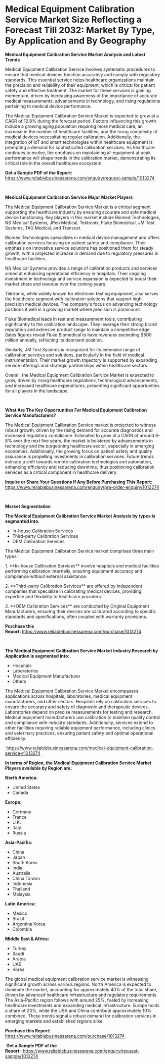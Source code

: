 <p><h1>Medical Equipment Calibration Service Market Size Reflecting a Forecast Till 2032: Market By Type, By Application and By Geography</h1></p><p><strong>Medical Equipment Calibration Service Market Analysis and Latest Trends</strong></p>
<p><p>Medical Equipment Calibration Service involves systematic procedures to ensure that medical devices function accurately and comply with regulatory standards. This essential service helps healthcare organizations maintain the precision and reliability of their equipment, which is critical for patient safety and effective treatment. The market for these services is gaining momentum, driven by increasing awareness of the importance of accurate medical measurements, advancements in technology, and rising regulations pertaining to medical device performance.</p><p>The Medical Equipment Calibration Service Market is expected to grow at a CAGR of 12.8% during the forecast period. Factors influencing this growth include a growing aging population requiring more medical care, an increase in the number of healthcare facilities, and the rising complexity of medical devices necessitating regular calibration. Additionally, the integration of IoT and smart technologies within healthcare equipment is prompting a demand for sophisticated calibration services. As healthcare continues to evolve, the emphasis on maintaining all equipment at peak performance will shape trends in the calibration market, demonstrating its critical role in the overall healthcare ecosystem.</p></p>
<p><strong>Get a Sample PDF of the Report:&nbsp;</strong> <a href="https://www.reliablebusinessarena.com/enquiry/request-sample/1013274?utm_campaign=2013&utm_medium=2&utm_source=Github&utm_content=ia&utm_term=17042025&utm_id=medical-equipment-calibration-service">https://www.reliablebusinessarena.com/enquiry/request-sample/1013274</a></p>
<p>&nbsp;</p>
<p><strong>Medical Equipment Calibration Service Major Market Players</strong></p>
<p><p>The Medical Equipment Calibration Service Market is a critical segment supporting the healthcare industry by ensuring accurate and safe medical device functioning. Key players in this market include Biomed Technologies, NS Medical Systems, JPen Medical, Tektronix, Fluke Biomedical, JM Test Systems, TAG Medical, and Transcat. </p><p>Biomed Technologies specializes in medical device management and offers calibration services focusing on patient safety and compliance. Their emphasis on innovative service solutions has positioned them for steady growth, with a projected increase in demand due to regulatory pressures in healthcare facilities.</p><p>NS Medical Systems provides a range of calibration products and services aimed at enhancing operational efficiency in hospitals. Their ongoing investment in technology and service expansion is expected to boost their market share and revenue over the coming years.</p><p>Tektronix, while widely known for electronic testing equipment, also serves the healthcare segment with calibration solutions that support high-precision medical devices. The company's focus on advancing technology positions it well in a growing market where precision is paramount.</p><p>Fluke Biomedical leads in test and measurement tools, contributing significantly to the calibration landscape. They leverage their strong brand reputation and extensive product range to maintain a competitive edge. Sales figures reveal Fluke Biomedical to have revenues exceeding $500 million annually, reflecting its dominant position.</p><p>Similarly, JM Test Systems is recognized for its extensive range of calibration services and solutions, particularly in the field of medical instrumentation. Their market growth trajectory is supported by expanding service offerings and strategic partnerships within healthcare sectors.</p><p>Overall, the Medical Equipment Calibration Service Market is expected to grow, driven by rising healthcare regulations, technological advancements, and increased healthcare expenditures, presenting significant opportunities for all players in the landscape.</p></p>
<p>&nbsp;</p>
<p><strong>What Are The Key Opportunities For Medical Equipment Calibration Service Manufacturers?</strong></p>
<p><p>The Medical Equipment Calibration Service market is projected to witness robust growth, driven by the rising demand for accurate diagnostics and increased regulatory compliance. Estimated to grow at a CAGR of around 6-8% over the next five years, the market is bolstered by advancements in technology and the burgeoning healthcare sector, especially in emerging economies. Additionally, the growing focus on patient safety and quality assurance is propelling investments in calibration services. Future trends indicate a shift towards remote calibration technologies and automation, enhancing efficiency and reducing downtime, thus positioning calibration services as a critical component in healthcare delivery.</p></p>
<p><strong>Inquire or Share Your Questions If Any Before Purchasing This Report:</strong> <a href="https://www.reliablebusinessarena.com/enquiry/pre-order-enquiry/1013274?utm_campaign=2013&utm_medium=2&utm_source=Github&utm_content=ia&utm_term=17042025&utm_id=medical-equipment-calibration-service">https://www.reliablebusinessarena.com/enquiry/pre-order-enquiry/1013274</a></p>
<p>&nbsp;</p>
<p><strong>Market Segmentation</strong></p>
<p><strong>The Medical Equipment Calibration Service Market Analysis by types is segmented into:</strong></p>
<p><ul><li>In-house Calibration Services</li><li>Third-party Calibration Services</li><li>OEM Calibration Services</li></ul></p>
<p><p>The Medical Equipment Calibration Service market comprises three main types: </p><p>1. **In-house Calibration Services** involve hospitals and medical facilities performing calibration internally, ensuring equipment accuracy and compliance without external assistance. </p><p>2. **Third-party Calibration Services** are offered by independent companies that specialize in calibrating medical devices, providing expertise and flexibility to healthcare providers.</p><p>3. **OEM Calibration Services** are conducted by Original Equipment Manufacturers, ensuring their devices are calibrated according to specific standards and specifications, often coupled with warranty provisions.</p></p>
<p><strong>Purchase this Report:&nbsp;</strong><a href="https://www.reliablebusinessarena.com/purchase/1013274?utm_campaign=2013&utm_medium=2&utm_source=Github&utm_content=ia&utm_term=17042025&utm_id=medical-equipment-calibration-service">https://www.reliablebusinessarena.com/purchase/1013274</a></p>
<p>&nbsp;</p>
<p><strong>The Medical Equipment Calibration Service Market Industry Research by Application is segmented into:</strong></p>
<p><ul><li>Hospitals</li><li>Laboratories</li><li>Medical Equipment Manufacturer</li><li>Others</li></ul></p>
<p><p>The Medical Equipment Calibration Service Market encompasses applications across hospitals, laboratories, medical equipment manufacturers, and other sectors. Hospitals rely on calibration services to ensure the accuracy and safety of diagnostic and therapeutic devices. Laboratories depend on precise measurements for testing and research. Medical equipment manufacturers use calibration to maintain quality control and compliance with industry standards. Additionally, services extend to other facilities requiring reliable equipment performance, including clinics and veterinary practices, ensuring patient safety and optimal operational efficiency.</p></p>
<p><a href="https://www.reliablebusinessarena.com/medical-equipment-calibration-service-r1013274?utm_campaign=2013&utm_medium=2&utm_source=Github&utm_content=ia&utm_term=17042025&utm_id=medical-equipment-calibration-service">&nbsp;https://www.reliablebusinessarena.com/medical-equipment-calibration-service-r1013274</a></p>
<p><strong>In terms of Region, the Medical Equipment Calibration Service Market Players available by Region are:</strong></p>
<p>
    <p> <strong> North America: </strong>
        <ul>
            <li>United States</li>
            <li>Canada</li>
        </ul>
        </p> 
    <p> <strong> Europe: </strong>
        <ul>
            <li>Germany</li>
            <li>France</li>
            <li>U.K.</li>
            <li>Italy</li>
            <li>Russia</li>
        </ul>
        </p> 
    <p> <strong> Asia-Pacific: </strong>
        <ul>
            <li>China</li>
            <li>Japan</li>
            <li>South Korea</li>
            <li>India</li>
            <li>Australia</li>
            <li>China Taiwan</li>
            <li>Indonesia</li>
            <li>Thailand</li>
            <li>Malaysia</li>
        </ul>
        </p> 
    <p> <strong> Latin America: </strong>
        <ul>
            <li>Mexico</li>
            <li>Brazil</li>
            <li>Argentina Korea</li>
            <li>Colombia</li>
        </ul>
        </p> 
    <p> <strong> Middle East & Africa: </strong>
        <ul>
            <li>Turkey</li>
            <li>Saudi</li>
            <li>Arabia</li>
            <li>UAE</li>
            <li>Korea</li>
        </ul>
    </p>
    </p>
<p><p>The global medical equipment calibration service market is witnessing significant growth across various regions. North America is expected to dominate the market, accounting for approximately 40% of the total share, driven by advanced healthcare infrastructure and regulatory requirements. The Asia-Pacific region follows with around 25%, fueled by increasing healthcare investments and expanding medical infrastructure. Europe holds a share of 20%, while the USA and China contribute approximately 10% combined. These trends signal a robust demand for calibration services in emerging markets and established regions alike.</p></p>
<p><strong>Purchase this Report: </strong><a href="https://www.reliablebusinessarena.com/purchase/1013274?utm_campaign=2013&utm_medium=2&utm_source=Github&utm_content=ia&utm_term=17042025&utm_id=medical-equipment-calibration-service">https://www.reliablebusinessarena.com/purchase/1013274</a></p>
<p>&nbsp;<strong>Get a Sample PDF of the Report:&nbsp;&nbsp;</strong><a href="https://www.reliablebusinessarena.com/enquiry/request-sample/1013274?utm_campaign=2013&utm_medium=2&utm_source=Github&utm_content=ia&utm_term=17042025&utm_id=medical-equipment-calibration-service">https://www.reliablebusinessarena.com/enquiry/request-sample/1013274</a></p>
<p><strong></strong></p>
<p><p></p><p></p><p></p></p>